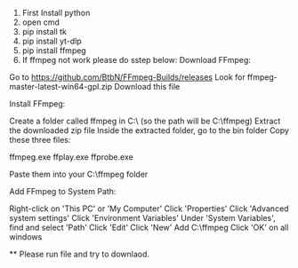 1. First Install python
2. open cmd
3. pip install tk
4. pip install yt-dlp
5. pip install ffmpeg
6. If ffmpeg not work please do sstep below:
   Download FFmpeg:

Go to https://github.com/BtbN/FFmpeg-Builds/releases
Look for ffmpeg-master-latest-win64-gpl.zip
Download this file


Install FFmpeg:

Create a folder called ffmpeg in C:\ (so the path will be C:\ffmpeg)
Extract the downloaded zip file
Inside the extracted folder, go to the bin folder
Copy these three files:

ffmpeg.exe
ffplay.exe
ffprobe.exe


Paste them into your C:\ffmpeg folder


Add FFmpeg to System Path:

Right-click on 'This PC' or 'My Computer'
Click 'Properties'
Click 'Advanced system settings'
Click 'Environment Variables'
Under 'System Variables', find and select 'Path'
Click 'Edit'
Click 'New'
Add C:\ffmpeg
Click 'OK' on all windows

** Please run file and try to downlaod.
